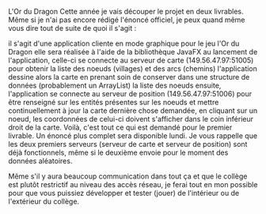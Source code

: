 L'Or du Dragon
Cette année je vais découper le projet en deux livrables. Même si je n'ai pas encore rédigé l'énoncé officiel, je peux quand même vous dire tout de suite de quoi il s'agit :

il s'agit d'une application cliente en mode graphique pour le jeu l'Or du Dragon
elle sera réalisée à l'aide de la bibliothèque JavaFX
au lancement de l'application, celle-ci se connecte au serveur de carte (149.56.47.97:51005) pour obtenir la liste des noeuds (villages) et des arcs (chemins)
l'application dessine alors la carte en prenant soin de conserver dans une structure de données (probablement un ArrayList) la liste des noeuds
ensuite, l'application se connecte au serveur de position (149.56.47.97:51006) pour être renseigné sur les entités présentes sur les noeuds et mettre continuellement à jour la carte
dernière chose demandée, en cliquant sur un noeud, les coordonnées de celui-ci doivent s'afficher dans le coin inférieur droit de la carte.
Voilà, c'est tout ce qui est demandé pour le premier livrable. Un énoncé plus complet sera disponible lundi. Je vous rappelle que les deux premiers serveurs (serveur de carte et serveur de position) sont déjà fonctionnels, même si le deuxième envoie pour le moment des données aléatoires.

Même s'il y aura beaucoup communication dans tout ça et que le collège est plutôt restrictif au niveau des accès réseau, je ferai tout en mon possible pour que vous puissiez développer et tester (jouer) de l'intérieur ou de l'extérieur du collège.

